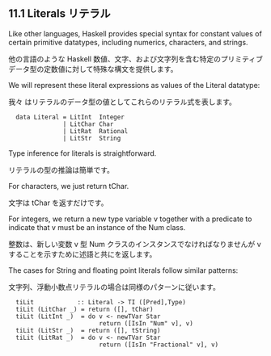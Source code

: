 ## 11.1 Literals リテラル

Like other languages, Haskell provides special syntax for constant values of certain primitive datatypes, including numerics, characters, and strings.

他の言語のような Haskell 数値、文字、および文字列を含む特定のプリミティブ データ型の定数値に対して特殊な構文を提供します。

We will represent these literal expressions as values of the Literal datatype:

我々 はリテラルのデータ型の値としてこれらのリテラル式を表します。

	  data Literal = LitInt  Integer
	               | LitChar Char
	               | LitRat  Rational
	               | LitStr  String

Type inference for literals is straightforward.

リテラルの型の推論は簡単です。

For characters, we just return tChar.

文字は tChar を返すだけです。

For integers, we return a new type variable v together with a predicate to indicate that v must be an instance of the Num class.

整数は、新しい変数 v 型 Num クラスのインスタンスでなければなりませんが v することを示すために述語と共にを返します。

The cases for String and floating point literals follow similar patterns:

文字列、浮動小数点リテラルの場合は同様のパターンに従います。

	  tiLit            :: Literal -> TI ([Pred],Type)
	  tiLit (LitChar _) = return ([], tChar)
	  tiLit (LitInt _)  = do v <- newTVar Star
	                         return ([IsIn "Num" v], v)
	  tiLit (LitStr _)  = return ([], tString)
	  tiLit (LitRat _)  = do v <- newTVar Star
	                         return ([IsIn "Fractional" v], v)

